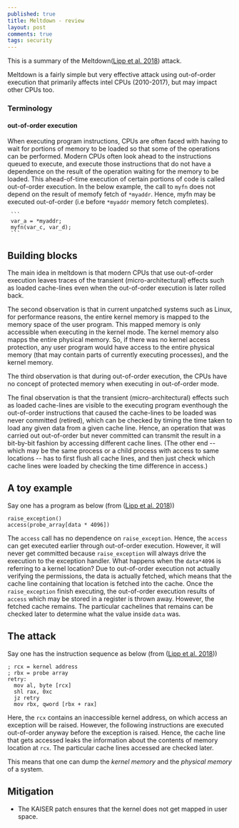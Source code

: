 ```yaml
---
published: true
title: Meltdown - review
layout: post
comments: true
tags: security
---
```


This is a summary of the Meltdown([Lipp et al. 2018](https://arxiv.org/abs/1801.01207)) attack.

Meltdown is a fairly simple but very effective attack using out-of-order execution that primarily affects intel CPUs (2010-2017), but may impact other CPUs too.


### Terminology

#### out-of-order execution
  
When executing program instructions, CPUs are often faced with having to wait for portions of memory to be loaded so that some of the operations can be performed. Modern CPUs often look ahead to the instructions queued to execute, and execute those instructions that do not have a dependence on the result of the operation waiting for the memory to be loaded. This ahead-of-time execution of certain portions of code is called out-of-order execution. In the below example, the call to `myfn` does not depend on the result of memofy fetch of `*myaddr`. Hence, myfn may be executed out-of-order (i.e before `*myaddr` memory fetch completes).
  
     ```
     var_a = *myaddr;
     myfn(var_c, var_d);
     ```

## Building blocks

The main idea in meltdown is that modern CPUs that use out-of-order execution leaves traces of the transient (micro-architectural) effects such as loaded cache-lines even when the out-of-order execution is later rolled back.

The second observation is that in current unpatched systems such as Linux, for performance reasons, the entire kernel memory is mapped to the memory space of the user program. This mapped memory is only accessible when executing in the kernel mode. The kernel memory also mapps the entire physical memory. So, if there was no kernel access protection, any user program would have access to the entire physical memory (that may contain parts of currently executing processes), and the kernel memory.

The third observation is that during out-of-order execution, the CPUs have no concept of protected memory when executing in out-of-order mode.

The final observation is that the transient (micro-architectural) effects such as loaded cache-lines are visible to the executing program eventhough the out-of-order instructions that caused the cache-lines to be loaded was never committed (retired), which can be checked by timing the time taken to load any given data from a given cache line. Hence, an operation that was carried out out-of-order but never committed can transmit the result in a bit-by-bit fashion by accessing different cache lines. (The other end -- which may be the same process or a child process with access to same locations -- has to first flush all cache lines, and then just check which cache lines were loaded by checking the time difference in access.)


## A toy example

Say one has a program as below (from ([Lipp et al. 2018](https://arxiv.org/abs/1801.01207)))

```
raise_exception()
access(probe_array[data * 4096])
```

The `access` call has no dependence on `raise_exception`. Hence, the `access` can get executed earlier through out-of-order execution. However, it will never get committed because `raise_exception` will always drive the execution to the exception handler.  What happens when the `data*4096` is referring to a kernel location? Due to out-of-order execution not actually verifying the permissions, the data is actually fetched, which means that the cache line containing that location is fetched into the cache. Once the `raise_exception` finish executing, the out-of-order execution results of `access` which may be stored in a register is thrown away. However, the fetched cache remains. The particular cachelines that remains can be checked later to determine what the value inside `data` was.

## The attack

Say one has the instruction sequence as below (from ([Lipp et al. 2018](https://arxiv.org/abs/1801.01207)))

```
; rcx = kernel address
; rbx = probe array
retry:
  mov al, byte [rcx]
  shl rax, 0xc
  jz retry
  mov rbx, qword [rbx + rax]
```

Here, the `rcx` contains an inaccessible kernel address, on which access an exception will be raised. However, the following instructions are executed out-of-order anyway before the exception is raised. Hence, the cache line that gets accessed leaks the information about the contents of memory location at `rcx`. The particular cache lines accessed are checked later.

This means that one can dump the _kernel memory_ and the _physical memory_ of a system.

## Mitigation
* The KAISER patch ensures that the kernel does not get mapped in user space.
